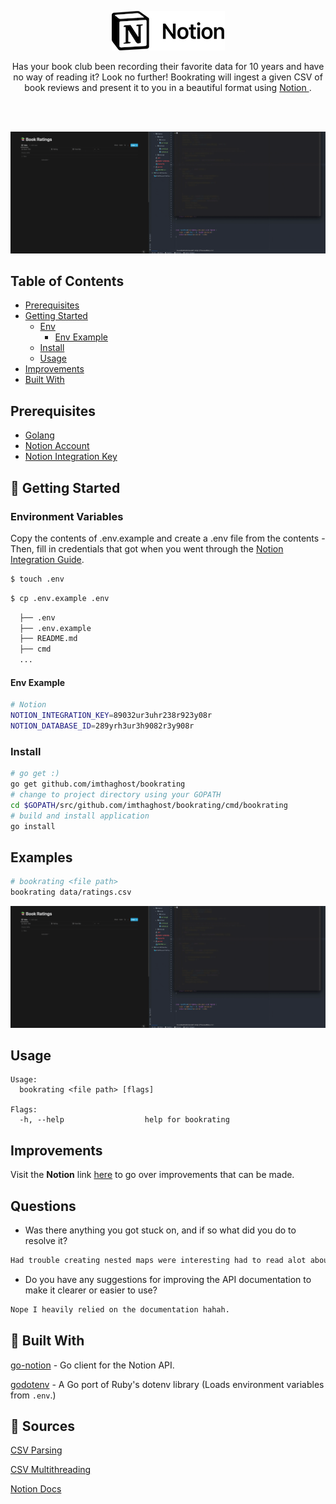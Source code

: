 <p align="center">
  <a href="#">
    <img alt="notion" src="/docs/media/notion.png"> 
  </a>
</p>
<p align="center">
Has your book club been recording their favorite data for 10 years and have no way of reading it? Look no further!
Bookrating will ingest a given CSV of book reviews and present it to you in a beautiful format using <a href="https://www.notion.so/product"> Notion </a>.
</p>
<br>
<br>

![Example](/docs/media/example.gif)

## Table of Contents
- [Prerequisites](#pre)
- [Getting Started](#getting-started)
    - [Env](#env)
        - [Env Example](#env-example)
    - [Install](#install)
    - [Usage](#usage)
- [Improvements](#improvements)
- [Built With](#built-with)

<a name="pre"></a>
## Prerequisites

* [Golang](https://go.dev/doc/install)
* [Notion Account](https://www.notion.so/)
* [Notion Integration Key](https://developers.notion.com/docs/getting-started)


<a name="getting-started"></a>
## 🚀 Getting Started

<a name="env"></a>
### Environment Variables
Copy the contents of .env.example and create a .env file from the contents -
Then, fill in credentials that got when you went through the [Notion Integration Guide](https://developers.notion.com/docs/getting-started).
```bash
$ touch .env
```
```bash
$ cp .env.example .env
```

```bash
  ├── .env
  ├── .env.example
  ├── README.md
  ├── cmd
  ...
```

#### Env Example
```bash
# Notion
NOTION_INTEGRATION_KEY=89032ur3uhr238r923y08r
NOTION_DATABASE_ID=289yrh3ur3h9082r3y908r
```

<a name="install"></a>
### Install

```bash
# go get :)
go get github.com/imthaghost/bookrating
# change to project directory using your GOPATH
cd $GOPATH/src/github.com/imthaghost/bookrating/cmd/bookrating
# build and install application
go install
```

<a name="examples"></a>

## Examples

```bash
# bookrating <file path>
bookrating data/ratings.csv
```

![Example](/docs/media/example.gif)

## Usage

```
Usage:
  bookrating <file path> [flags]

Flags:
  -h, --help                  help for bookrating
```

<a name="improvements"></a>

## Improvements

Visit the <b>Notion</b> link [here](https://elastic-skunk-667.notion.site/a55d6c450d024cbaac4decef89b677d1?v=e417ba58d2844a7eac579a0e67cdb6ba) to go over improvements that can be made.

## Questions
- Was there anything you got stuck on, and if so what did you do to resolve it?
```bash
Had trouble creating nested maps were interesting had to read alot about them.
```
- Do you have any suggestions for improving the API documentation to make it clearer or easier to use?
```bash
Nope I heavily relied on the documentation hahah.
```
## 🔨 Built With
[go-notion](https://github.com/dstotijn/go-notion) - Go client for the Notion API.

[godotenv](https://github.com/joho/godotenv) - A Go port of Ruby's dotenv library (Loads environment variables from `.env`.)

## 📝 Sources
[CSV Parsing](https://webdamn.com/how-to-read-csv-file-using-golang/)

[CSV Multithreading](https://medium.com/@mohdgadi52/leveraging-multithreading-to-read-large-files-faster-in-go-cfb9d6a77aeb)

[Notion Docs](https://developers.notion.com/reference/patch-page)